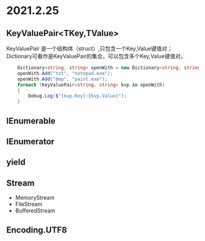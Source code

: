 # 2021.2.25
## KeyValuePair<TKey,TValue>  
KeyValuePair 是一个结构体（struct）,只包含一个Key,Value键值对；  
Dictionary可看作是KeyValuePair的集合，可以包含多个Key,Value键值对。
```c#
    Dictionary<string, string> openWith = new Dictionary<string, string>();
    openWith.Add("txt", "notepad.exe");
    openWith.Add("bmp", "paint.exe");
    foreach (KeyValuePair<string, string> kvp in openWith)
    {
        Debug.Log($"{kvp.Key}:{kvp.Value}");
    }
```
## IEnumerable 

## IEnumerator

## yield

## Stream
* MemoryStream
* FileStream 
* BufferedStream 
## Encoding.UTF8